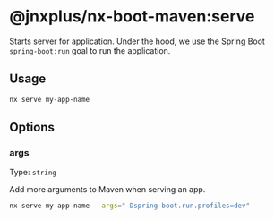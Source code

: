 # @jnxplus/nx-boot-maven:serve

Starts server for application.
Under the hood, we use the Spring Boot `spring-boot:run` goal to run the application.

## Usage

```bash
nx serve my-app-name
```

## Options

### args

Type: `string`

Add more arguments to Maven when serving an app.

```bash
nx serve my-app-name --args="-Dspring-boot.run.profiles=dev"
```
